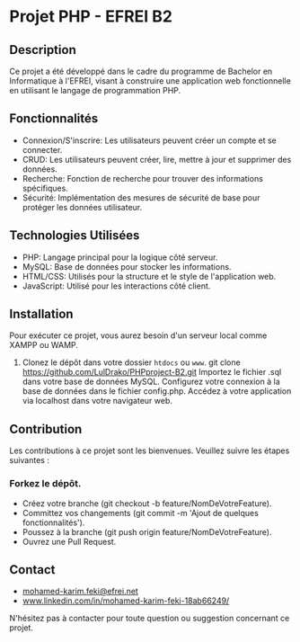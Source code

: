 # Projet PHP - EFREI B2

## Description
Ce projet a été développé dans le cadre du programme de Bachelor en Informatique à l'EFREI, visant à construire une application web fonctionnelle en utilisant le langage de programmation PHP.

## Fonctionnalités
- Connexion/S'inscrire: Les utilisateurs peuvent créer un compte et se connecter.
- CRUD: Les utilisateurs peuvent créer, lire, mettre à jour et supprimer des données.
- Recherche: Fonction de recherche pour trouver des informations spécifiques.
- Sécurité: Implémentation des mesures de sécurité de base pour protéger les données utilisateur.

## Technologies Utilisées
- PHP: Langage principal pour la logique côté serveur.
- MySQL: Base de données pour stocker les informations.
- HTML/CSS: Utilisés pour la structure et le style de l'application web.
- JavaScript: Utilisé pour les interactions côté client.

## Installation
Pour exécuter ce projet, vous aurez besoin d'un serveur local comme XAMPP ou WAMP.

1. Clonez le dépôt dans votre dossier `htdocs` ou `www`.
git clone https://github.com/LulDrako/PHPproject-B2.git
Importez le fichier .sql dans votre base de données MySQL.
Configurez votre connexion à la base de données dans le fichier config.php.
Accédez à votre application via localhost dans votre navigateur web.

## Contribution
Les contributions à ce projet sont les bienvenues. Veuillez suivre les étapes suivantes :

### Forkez le dépôt.
- Créez votre branche (git checkout -b feature/NomDeVotreFeature).
- Committez vos changements (git commit -m 'Ajout de quelques fonctionnalités').
- Poussez à la branche (git push origin feature/NomDeVotreFeature).
- Ouvrez une Pull Request.

## Contact
- mohamed-karim.feki@efrei.net
- www.linkedin.com/in/mohamed-karim-feki-18ab66249/

N'hésitez pas à contacter pour toute question ou suggestion concernant ce projet.
